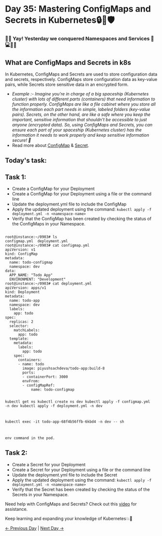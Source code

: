 # Day 35: Mastering ConfigMaps and Secrets in Kubernetes🔒🔑🛡️

### 👏🎉 Yay! Yesterday we conquered Namespaces and Services 💪💻🔗🚀

## What are ConfigMaps and Secrets in k8s

In Kubernetes, ConfigMaps and Secrets are used to store configuration data and secrets, respectively. ConfigMaps store configuration data as key-value pairs, while Secrets store sensitive data in an encrypted form.

- _Example :- Imagine you're in charge of a big spaceship (Kubernetes cluster) with lots of different parts (containers) that need information to function properly.
  ConfigMaps are like a file cabinet where you store all the information each part needs in simple, labeled folders (key-value pairs).
  Secrets, on the other hand, are like a safe where you keep the important, sensitive information that shouldn't be accessible to just anyone (encrypted data).
  So, using ConfigMaps and Secrets, you can ensure each part of your spaceship (Kubernetes cluster) has the information it needs to work properly and keep sensitive information secure! 🚀_
- Read more about [ConfigMap](https://kubernetes.io/docs/concepts/configuration/configmap/) & [Secret](https://kubernetes.io/docs/concepts/configuration/secret/).

## Today's task:

## Task 1:

- Create a ConfigMap for your Deployment
- Create a ConfigMap for your Deployment using a file or the command line
- Update the deployment.yml file to include the ConfigMap
- Apply the updated deployment using the command: `kubectl apply -f deployment.yml -n <namespace-name>`
- Verify that the ConfigMap has been created by checking the status of the ConfigMaps in your Namespace.

<code>
root@instance:~/0903# ls
configmap.yml  deployment.yml
root@instance:~/0903# cat configmap.yml 
apiVersion: v1
kind: ConfigMap
metadata:
  name: todo-configmap
  namespace: dev
data:
  APP_NAME: "Todo App"
  ENVIRONMENT: "Development"
root@instance:~/0903# cat deployment.yml 
apiVersion: apps/v1
kind: Deployment
metadata:
  name: todo-app
  namespace: dev
  labels:
    app: todo
spec:
  replicas: 2
  selector:
    matchLabels:
      app: todo
  template:
    metadata:
      labels:
        app: todo
    spec:
      containers:
      - name: todo
        image: piyushsachdeva/todo-app:build-8
        ports:
        - containerPort: 3000
        envFrom:
        - configMapRef:
            name: todo-configmap

  
kubectl get ns
kubectl create ns dev
kubectl apply -f configmap.yml -n dev 
kubectl apply -f deployment.yml -n dev

kubectl exec -it todo-app-68f4b56ffb-6kbd4 -n dev -- sh

env command in the pod.
</code>

## Task 2:

- Create a Secret for your Deployment
- Create a Secret for your Deployment using a file or the command line
- Update the deployment.yml file to include the Secret
- Apply the updated deployment using the command: `kubectl apply -f deployment.yml -n <namespace-name>`
- Verify that the Secret has been created by checking the status of the Secrets in your Namespace.

Need help with ConfigMaps and Secrets? Check out this [video](https://youtu.be/FAnQTgr04mU) for assistance.

Keep learning and expanding your knowledge of Kubernetes💥🙌

[← Previous Day](../day34/README.md) | [Next Day →](../day36/README.md)
